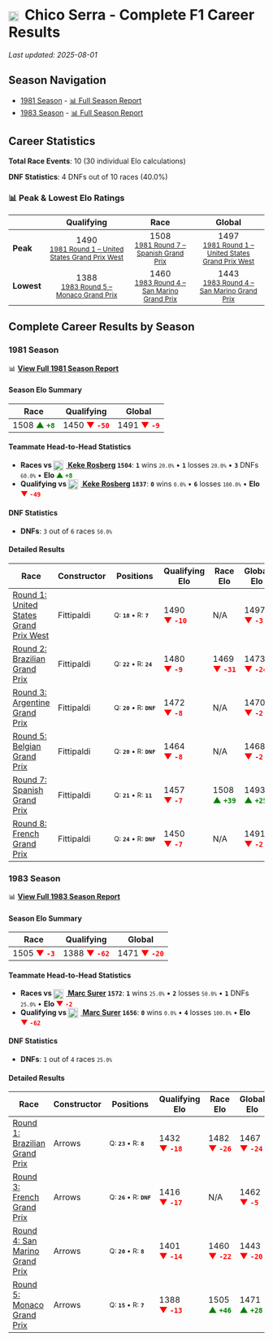 # <img src="https://upload.wikimedia.org/wikipedia/commons/0/05/Flag_of_Brazil.svg" alt="Brazil" width="20" height="auto" style="vertical-align: middle; margin-right: 5px;" onerror="this.outerHTML='🇧🇷'; this.style.marginRight='5px';"/> Chico Serra - Complete F1 Career Results

*Last updated: 2025-08-01*

## Season Navigation

- [1981 Season](#1981-season) - [📊 Full Season Report](../seasons/1981-season-report)
- [1983 Season](#1983-season) - [📊 Full Season Report](../seasons/1983-season-report)

## Career Statistics

**Total Race Events**: 10 (30 individual Elo calculations)

**DNF Statistics**: 4 DNFs out of 10 races (40.0%)

### 📊 Peak & Lowest Elo Ratings

| &nbsp; | Qualifying | Race | Global |
|-------|------------|------|--------|
| **Peak** | <center> 1490 <br/><small> [1981 Round 1 – United States Grand Prix West](../seasons/1981-season-report#round-1-united-states-grand-prix-west) </small></center> | <center> 1508 <br/><small> [1981 Round 7 – Spanish Grand Prix](../seasons/1981-season-report#round-7-spanish-grand-prix) </small></center> | <center> 1497  <br/><small> [1981 Round 1 – United States Grand Prix West](../seasons/1981-season-report#round-1-united-states-grand-prix-west) </small></center> |
| **Lowest** | <center> 1388 <br/><small> [1983 Round 5 – Monaco Grand Prix](../seasons/1983-season-report#round-5-monaco-grand-prix) </small></center> | <center> 1460 <br/><small> [1983 Round 4 – San Marino Grand Prix](../seasons/1983-season-report#round-4-san-marino-grand-prix) </small></center> | <center> 1443 <br/><small> [1983 Round 4 – San Marino Grand Prix](../seasons/1983-season-report#round-4-san-marino-grand-prix) </small></center> |


## Complete Career Results by Season

### 1981 Season

📊 **[View Full 1981 Season Report](../seasons/1981-season-report)**

#### Season Elo Summary

| Race | Qualifying | Global |
|------|------------|--------|
| 1508 **<span style="color: green;">▲&nbsp;`+8`</span>** | 1450 **<span style="color: red;">▼&nbsp;`-50`</span>** | 1491 **<span style="color: red;">▼&nbsp;`-9`</span>** |

#### Teammate Head-to-Head Statistics

- **Races vs [<img src="https://upload.wikimedia.org/wikipedia/commons/b/bc/Flag_of_Finland.svg" alt="Finland" width="20" height="auto" style="vertical-align: middle; margin-right: 5px;" onerror="this.outerHTML='🇫🇮'; this.style.marginRight='5px';"/> Keke Rosberg](keke-rosberg) `1504`**: **`1`** wins <small>`20.0%`</small> • **`1`** losses <small>`20.0%`</small> • **`3`** DNFs <small>`60.0%`</small> • **Elo <span style="color: green;">▲&nbsp;`+8`</span>**
- **Qualifying vs [<img src="https://upload.wikimedia.org/wikipedia/commons/b/bc/Flag_of_Finland.svg" alt="Finland" width="20" height="auto" style="vertical-align: middle; margin-right: 5px;" onerror="this.outerHTML='🇫🇮'; this.style.marginRight='5px';"/> Keke Rosberg](keke-rosberg) `1837`**: **`0`** wins <small>`0.0%`</small> • **`6`** losses <small>`100.0%`</small> • **Elo <span style="color: red;">▼&nbsp;`-49`</span>**

#### DNF Statistics

- **DNFs**: `3` out of `6` races <small>`50.0%`</small>

#### Detailed Results

| Race | Constructor | Positions | Qualifying Elo | Race Elo | Global Elo | Teammate |
|------|-------------|-----------|----------------|----------|------------|----------|
| [Round 1: United States Grand Prix West](../seasons/1981-season-report#round-1-united-states-grand-prix-west) | Fittipaldi | <small>Q:&nbsp;**`18`**&nbsp;•&nbsp;R:&nbsp;**`7`**</small> | 1490 **<span style="color: red;">▼&nbsp;`-10`</span>** | N/A | 1497 **<span style="color: red;">▼&nbsp;`-3`</span>** | [<img src="https://upload.wikimedia.org/wikipedia/commons/b/bc/Flag_of_Finland.svg" alt="Finland" width="20" height="auto" style="vertical-align: middle; margin-right: 5px;" onerror="this.outerHTML='🇫🇮'; this.style.marginRight='5px';"/> Keke Rosberg](keke-rosberg)<br/><small>Q:&nbsp;**`16`**&nbsp;•&nbsp;R:&nbsp;**`DNF`**</small> |
| [Round 2: Brazilian Grand Prix](../seasons/1981-season-report#round-2-brazilian-grand-prix) | Fittipaldi | <small>Q:&nbsp;**`22`**&nbsp;•&nbsp;R:&nbsp;**`24`**</small> | 1480 **<span style="color: red;">▼&nbsp;`-9`</span>** | 1469 **<span style="color: red;">▼&nbsp;`-31`</span>** | 1473 **<span style="color: red;">▼&nbsp;`-24`</span>** | [<img src="https://upload.wikimedia.org/wikipedia/commons/b/bc/Flag_of_Finland.svg" alt="Finland" width="20" height="auto" style="vertical-align: middle; margin-right: 5px;" onerror="this.outerHTML='🇫🇮'; this.style.marginRight='5px';"/> Keke Rosberg](keke-rosberg)<br/><small>Q:&nbsp;**`12`**&nbsp;•&nbsp;R:&nbsp;**`9`**</small> |
| [Round 3: Argentine Grand Prix](../seasons/1981-season-report#round-3-argentine-grand-prix) | Fittipaldi | <small>Q:&nbsp;**`20`**&nbsp;•&nbsp;R:&nbsp;**`DNF`**</small> | 1472 **<span style="color: red;">▼&nbsp;`-8`</span>** | N/A | 1470 **<span style="color: red;">▼&nbsp;`-2`</span>** | [<img src="https://upload.wikimedia.org/wikipedia/commons/b/bc/Flag_of_Finland.svg" alt="Finland" width="20" height="auto" style="vertical-align: middle; margin-right: 5px;" onerror="this.outerHTML='🇫🇮'; this.style.marginRight='5px';"/> Keke Rosberg](keke-rosberg)<br/><small>Q:&nbsp;**`8`**&nbsp;•&nbsp;R:&nbsp;**`DNF`**</small> |
| [Round 5: Belgian Grand Prix](../seasons/1981-season-report#round-5-belgian-grand-prix) | Fittipaldi | <small>Q:&nbsp;**`20`**&nbsp;•&nbsp;R:&nbsp;**`DNF`**</small> | 1464 **<span style="color: red;">▼&nbsp;`-8`</span>** | N/A | 1468 **<span style="color: red;">▼&nbsp;`-2`</span>** | [<img src="https://upload.wikimedia.org/wikipedia/commons/b/bc/Flag_of_Finland.svg" alt="Finland" width="20" height="auto" style="vertical-align: middle; margin-right: 5px;" onerror="this.outerHTML='🇫🇮'; this.style.marginRight='5px';"/> Keke Rosberg](keke-rosberg)<br/><small>Q:&nbsp;**`11`**&nbsp;•&nbsp;R:&nbsp;**`DNF`**</small> |
| [Round 7: Spanish Grand Prix](../seasons/1981-season-report#round-7-spanish-grand-prix) | Fittipaldi | <small>Q:&nbsp;**`21`**&nbsp;•&nbsp;R:&nbsp;**`11`**</small> | 1457 **<span style="color: red;">▼&nbsp;`-7`</span>** | 1508 **<span style="color: green;">▲&nbsp;`+39`</span>** | 1493 **<span style="color: green;">▲&nbsp;`+25`</span>** | [<img src="https://upload.wikimedia.org/wikipedia/commons/b/bc/Flag_of_Finland.svg" alt="Finland" width="20" height="auto" style="vertical-align: middle; margin-right: 5px;" onerror="this.outerHTML='🇫🇮'; this.style.marginRight='5px';"/> Keke Rosberg](keke-rosberg)<br/><small>Q:&nbsp;**`15`**&nbsp;•&nbsp;R:&nbsp;**`12`**</small> |
| [Round 8: French Grand Prix](../seasons/1981-season-report#round-8-french-grand-prix) | Fittipaldi | <small>Q:&nbsp;**`24`**&nbsp;•&nbsp;R:&nbsp;**`DNF`**</small> | 1450 **<span style="color: red;">▼&nbsp;`-7`</span>** | N/A | 1491 **<span style="color: red;">▼&nbsp;`-2`</span>** | [<img src="https://upload.wikimedia.org/wikipedia/commons/b/bc/Flag_of_Finland.svg" alt="Finland" width="20" height="auto" style="vertical-align: middle; margin-right: 5px;" onerror="this.outerHTML='🇫🇮'; this.style.marginRight='5px';"/> Keke Rosberg](keke-rosberg)<br/><small>Q:&nbsp;**`17`**&nbsp;•&nbsp;R:&nbsp;**`DNF`**</small> |

### 1983 Season

📊 **[View Full 1983 Season Report](../seasons/1983-season-report)**

#### Season Elo Summary

| Race | Qualifying | Global |
|------|------------|--------|
| 1505 **<span style="color: red;">▼&nbsp;`-3`</span>** | 1388 **<span style="color: red;">▼&nbsp;`-62`</span>** | 1471 **<span style="color: red;">▼&nbsp;`-20`</span>** |

#### Teammate Head-to-Head Statistics

- **Races vs [<img src="https://upload.wikimedia.org/wikipedia/commons/f/f3/Flag_of_Switzerland.svg" alt="Switzerland" width="20" height="auto" style="vertical-align: middle; margin-right: 5px;" onerror="this.outerHTML='🇨🇭'; this.style.marginRight='5px';"/> Marc Surer](marc-surer) `1572`**: **`1`** wins <small>`25.0%`</small> • **`2`** losses <small>`50.0%`</small> • **`1`** DNFs <small>`25.0%`</small> • **Elo <span style="color: red;">▼&nbsp;`-2`</span>**
- **Qualifying vs [<img src="https://upload.wikimedia.org/wikipedia/commons/f/f3/Flag_of_Switzerland.svg" alt="Switzerland" width="20" height="auto" style="vertical-align: middle; margin-right: 5px;" onerror="this.outerHTML='🇨🇭'; this.style.marginRight='5px';"/> Marc Surer](marc-surer) `1656`**: **`0`** wins <small>`0.0%`</small> • **`4`** losses <small>`100.0%`</small> • **Elo <span style="color: red;">▼&nbsp;`-62`</span>**

#### DNF Statistics

- **DNFs**: `1` out of `4` races <small>`25.0%`</small>

#### Detailed Results

| Race | Constructor | Positions | Qualifying Elo | Race Elo | Global Elo | Teammate |
|------|-------------|-----------|----------------|----------|------------|----------|
| [Round 1: Brazilian Grand Prix](../seasons/1983-season-report#round-1-brazilian-grand-prix) | Arrows | <small>Q:&nbsp;**`23`**&nbsp;•&nbsp;R:&nbsp;**`8`**</small> | 1432 **<span style="color: red;">▼&nbsp;`-18`</span>** | 1482 **<span style="color: red;">▼&nbsp;`-26`</span>** | 1467 **<span style="color: red;">▼&nbsp;`-24`</span>** | [<img src="https://upload.wikimedia.org/wikipedia/commons/f/f3/Flag_of_Switzerland.svg" alt="Switzerland" width="20" height="auto" style="vertical-align: middle; margin-right: 5px;" onerror="this.outerHTML='🇨🇭'; this.style.marginRight='5px';"/> Marc Surer](marc-surer)<br/><small>Q:&nbsp;**`20`**&nbsp;•&nbsp;R:&nbsp;**`5`**</small> |
| [Round 3: French Grand Prix](../seasons/1983-season-report#round-3-french-grand-prix) | Arrows | <small>Q:&nbsp;**`26`**&nbsp;•&nbsp;R:&nbsp;**`DNF`**</small> | 1416 **<span style="color: red;">▼&nbsp;`-17`</span>** | N/A | 1462 **<span style="color: red;">▼&nbsp;`-5`</span>** | [<img src="https://upload.wikimedia.org/wikipedia/commons/f/f3/Flag_of_Switzerland.svg" alt="Switzerland" width="20" height="auto" style="vertical-align: middle; margin-right: 5px;" onerror="this.outerHTML='🇨🇭'; this.style.marginRight='5px';"/> Marc Surer](marc-surer)<br/><small>Q:&nbsp;**`21`**&nbsp;•&nbsp;R:&nbsp;**`10`**</small> |
| [Round 4: San Marino Grand Prix](../seasons/1983-season-report#round-4-san-marino-grand-prix) | Arrows | <small>Q:&nbsp;**`20`**&nbsp;•&nbsp;R:&nbsp;**`8`**</small> | 1401 **<span style="color: red;">▼&nbsp;`-14`</span>** | 1460 **<span style="color: red;">▼&nbsp;`-22`</span>** | 1443 **<span style="color: red;">▼&nbsp;`-20`</span>** | [<img src="https://upload.wikimedia.org/wikipedia/commons/f/f3/Flag_of_Switzerland.svg" alt="Switzerland" width="20" height="auto" style="vertical-align: middle; margin-right: 5px;" onerror="this.outerHTML='🇨🇭'; this.style.marginRight='5px';"/> Marc Surer](marc-surer)<br/><small>Q:&nbsp;**`12`**&nbsp;•&nbsp;R:&nbsp;**`6`**</small> |
| [Round 5: Monaco Grand Prix](../seasons/1983-season-report#round-5-monaco-grand-prix) | Arrows | <small>Q:&nbsp;**`15`**&nbsp;•&nbsp;R:&nbsp;**`7`**</small> | 1388 **<span style="color: red;">▼&nbsp;`-13`</span>** | 1505 **<span style="color: green;">▲&nbsp;`+46`</span>** | 1471 **<span style="color: green;">▲&nbsp;`+28`</span>** | [<img src="https://upload.wikimedia.org/wikipedia/commons/f/f3/Flag_of_Switzerland.svg" alt="Switzerland" width="20" height="auto" style="vertical-align: middle; margin-right: 5px;" onerror="this.outerHTML='🇨🇭'; this.style.marginRight='5px';"/> Marc Surer](marc-surer)<br/><small>Q:&nbsp;**`12`**&nbsp;•&nbsp;R:&nbsp;**`10`**</small> |

